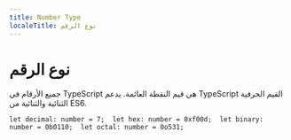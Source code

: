 ```yaml
---
title: Number Type
localeTitle: نوع الرقم
---
```

# نوع الرقم

جميع الأرقام في TypeScript هي قيم النقطة العائمة. يدعم TypeScript القيم الحرفية الثنائية والثنائية من ES6.

 `let decimal: number = 7; 
 let hex: number = 0xf00d; 
 let binary: number = 0b0110; 
 let octal: number = 0o531; 
`